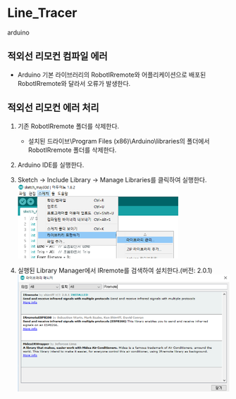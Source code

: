 # Line_Tracer
arduino


## 적외선 리모컨 컴파일 에러
* Arduino 기본 라이브러리의 RobotIRremote와 어플리케이션으로 배포된 RobotIRremote와 달라서 오류가 발생한다.

## 적외선 리모컨 에러 처리
1. 기존 RobotIRremote 폴더를 삭제한다.
	* 설치된 드라이브\Program Files (x86)\Arduino\libraries의 폴더에서 RobotIRremote 폴더를 삭제한다.
2. Arduino IDE를 실행한다.
3. Sketch -> Include Library -> Manage Libraries를 클릭하여 실행한다.
![IRremote_screenshot1](./IRremote/remote1.png)

4. 실행된 Library Manager에서 IRremote를 검색하여 설치한다.(버전: 2.0.1)
![IRremote_screenshot2](./IRremote/remote2.png)

